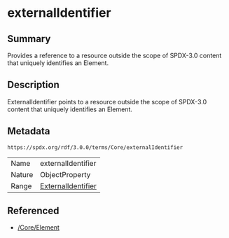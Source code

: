 <!-- Automatically generated by spec-parser v2.3.0 on 2024-07-09T12:43:38.633388+00:00 -->
<!-- SPDX-License-Identifier: Community-Spec-1.0 -->

# externalIdentifier

## Summary

Provides a reference to a resource outside the scope of SPDX-3.0 content
that uniquely identifies an Element.


## Description

ExternalIdentifier points to a resource outside the scope of SPDX-3.0 content
that uniquely identifies an Element.


## Metadata

`https://spdx.org/rdf/3.0.0/terms/Core/externalIdentifier`


| | |
|---|---|
| Name | externalIdentifier |
| Nature | ObjectProperty |
| Range | [ExternalIdentifier](../Classes/ExternalIdentifier.md) |




## Referenced

- [/Core/Element](../../Core/Classes/Element.md)

